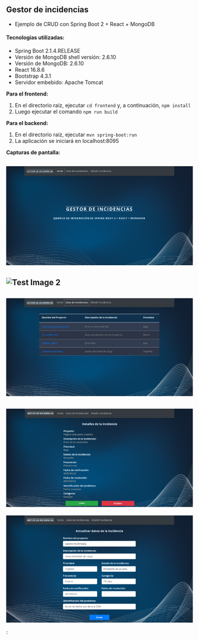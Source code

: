## Gestor de incidencias
* Ejemplo de CRUD con Spring Boot 2 + React + MongoDB

#### Tecnologías utilizadas:
 
- Spring Boot 2.1.4.RELEASE
- Versión de MongoDB shell versión: 2.6.10
- Versión de MongoDB: 2.6.10
- React 16.8.6
- Bootstrap 4.3.1  
- Servidor embebido: Apache Tomcat

**Para el frontend:**

1. En el directorio raíz, ejecutar `cd frontend` y, a continuación, `npm install`
2. Luego ejecutar el comando `npm run build`

**Para el backend:**

1. En el directorio raíz, ejecutar `mvn spring-boot:run`
2. La aplicación se iniciará en localhost:8095

**Capturas de pantalla:**

![Test Image 1](/screenshots/Inicio.png)
---

![Test Image 2](/screenshots/AñadirIncidencia.png)
---

![Test Image 3](/screenshots/Lista.png)
---

![Test Image 4](/screenshots/Detalles.png)
---

![Test Image 5](/screenshots/Actualizar.png)




:















